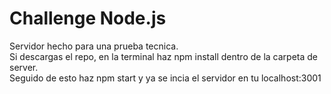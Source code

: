 <h1 class="code-line" data-line-start=0 data-line-end=1 ><a id="Challenge_Nodejs_0"></a>Challenge Node.js</h1>
<p class="has-line-data" data-line-start="2" data-line-end="5">Servidor hecho para una prueba tecnica.<br>
Si descargas el repo, en la terminal haz npm install dentro de la carpeta de server.<br>
Seguido de esto haz npm start y ya se incia el servidor en tu localhost:3001</p>

